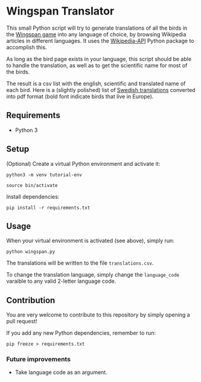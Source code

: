 # Wingspan Translator
This small Python script will try to generate translations of all the birds in the [Wingspan game](https://stonemaiergames.com/games/wingspan/) into any language of choice, by browsing Wikipedia articles in different languages. It uses the [Wikipedia-API](https://pypi.org/project/Wikipedia-API/) Python package to accomplish this.

As long as the bird page exists in your language, this script should be able to handle the translation, as well as to get the scientific name for most of the birds.

The result is a csv list with the english, scientific and translated name of each bird. Here is a (slightly polished) list of [Swedish translations](./translations/swedish_translations.pdf) converted into pdf format (bold font indicate birds that live in Europe).


## Requirements

* Python 3

## Setup
(Optional) Create a virtual Python environment and activate it:

    python3 -m venv tutorial-env

    source bin/activate

Install dependencies:

    pip install -r requirements.txt

## Usage
When your virtual environment is activated (see above), simply run:

    python wingspan.py

The translations will be written to the file `translations.csv`.

To change the translation language, simply change the `language_code` varaible to any valid 2-letter language code.

## Contribution
You are very welcome to contribute to this repository by simply opening a pull request!

If you add any new Python dependencies, remember to run:

    pip freeze > requirements.txt

### Future improvements

* Take language code as an argument.